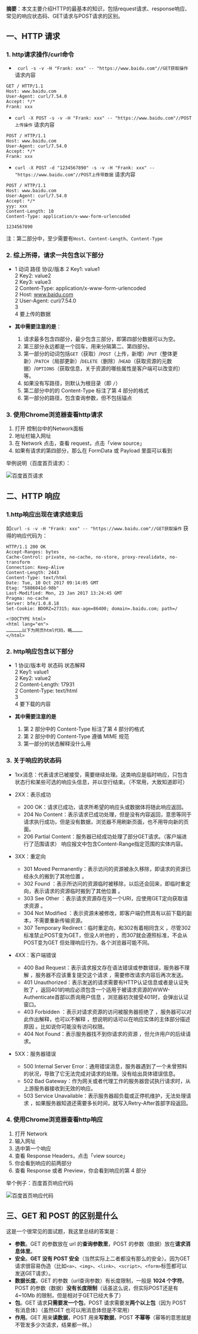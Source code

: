 **摘要**：本文主要介绍HTTP的最基本的知识，包括request请求、response响应、常见的响应状态码、GET请求与POST请求的区别。

## 一、HTTP 请求

### 1. http请求操作/curl命令
- ` curl -s -v -H "Frank: xxx" -- "https://www.baidu.com"//GET获取操作`
请求内容
`````````````````
GET / HTTP/1.1
Host: www.baidu.com
User-Agent: curl/7.54.0
Accept: */*
Frank: xxx

`````````````````
- `curl -X POST -s -v -H "Frank: xxx" -- "https://www.baidu.com"//POST上传操作`
请求内容
````````
POST / HTTP/1.1
Host: www.baidu.com
User-Agent: curl/7.54.0
Accept: */*
Frank: xxx
````````
- `curl -X POST -d "1234567890" -s -v -H "Frank: xxx" -- "https://www.baidu.com"//POST上传带数据`
请求内容
```````
POST / HTTP/1.1
Host: www.baidu.com
User-Agent: curl/7.54.0
Accept: */*
yyy: xxx
Content-Length: 10
Content-Type: application/x-www-form-urlencoded

1234567890
```````
注：第二部分中，至少需要有`Host`、`Content-Length`、`Content-Type`

### 2. 综上所得，请求一共包含以下部分

- 1 动词 路径 协议/版本
2 Key1: value1 <br>
2 Key2: value2 <br>
2 Key3: value3 <br>
2 Content-Type: application/x-www-form-urlencoded <br>
2 Host: www.baidu.com <br>
2 User-Agent: curl/7.54.0 <br>
3  <br>
4 要上传的数据 <br>

- **其中需要注意的是**：
  1. 请求最多包含四部分，最少包含三部分，即第四部分数据可以为空。
  0. 第三部分永远都是一个回车，用来分隔第二、第四部分。
  0. 第一部分的动词包括`GET`（获取）/`POST`（上传，新增）/`PUT`（整体更新）/`PATCH`（局部更新）/`DELETE`（删除）/`HEAD`（获取资源的元数据）/`OPTIONS`（获取信息，关于资源的哪些属性是客户端可以改变的）等。
  0. 如果没有写路径，则默认为根目录（即 `/`）
  0. 第二部分中的的 Content-Type 标注了第 4 部分的格式
  0. 第一部分的路径，包含查询参数，但不包括锚点

### 3. 使用Chrome浏览器查看http请求

1. 打开 控制台中的Network面板
0. 地址栏输入网址
0. 在 Network 点击，查看 request，点击「view source」
0. 如果有请求的第四部分，那么在 FormData 或 Payload 里面可以看到

举例说明（百度首页请求）：

![百度首页请求](https://upload-images.jianshu.io/upload_images/11827773-64f499129a9c15f5.png?imageMogr2/auto-orient/strip%7CimageView2/2/w/1240)




## 二、HTTP 响应

### 1.http响应出现在请求结束后
如`curl -s -v -H "Frank: xxx" -- "https://www.baidu.com"//GET获取操作`
获得的响应代码为：
````
HTTP/1.1 200 OK
Accept-Ranges: bytes
Cache-Control: private, no-cache, no-store, proxy-revalidate, no-transform
Connection: Keep-Alive
Content-Length: 2443
Content-Type: text/html
Date: Tue, 10 Oct 2017 09:14:05 GMT
Etag: "5886041d-98b"
Last-Modified: Mon, 23 Jan 2017 13:24:45 GMT
Pragma: no-cache
Server: bfe/1.0.8.18
Set-Cookie: BDORZ=27315; max-age=86400; domain=.baidu.com; path=/

<!DOCTYPE html>
<html lang="en">
………………以下为网页html代码，略…………
</html>
````
### 2. http响应包含以下部分
- 1 协议/版本号 状态码 状态解释 <br>
2 Key1: value1 <br>
2 Key2: value2 <br>
2 Content-Length: 17931 <br>
2 Content-Type: text/html <br>
3 <br>
4 要下载的内容 <br>

-  **其中需要注意的是**
    1. 第 2 部分中的 Content-Type 标注了第 4 部分的格式
    0. 第 2 部分中的 Content-Type 遵循 MIME 规范
    0. 第一部分的状态解释没什么用

### 3. 关于响应的状态码
- 1xx消息：代表请求已被接受，需要继续处理。这类响应是临时响应，只包含状态行和某些可选的响应头信息，并以空行结束。（不常用，大致知道即可）

- 2XX：表示成功
  - 200 OK：请求已成功，请求所希望的响应头或数据体将随此响应返回。
  - 204 No Content：表示请求已成功处理，但是没有内容返回，意思等同于请求执行成功，但是没有数据，浏览器不用刷新页面，也不用导向新的页面。
  - 206 Partial Content：服务器已经成功处理了部分GET请求。（客户端进行了范围请求） 响应报文中包含Content-Range指定范围的实体内容。
- 3XX：重定向
  - 301 Moved Permanently：表示访问的资源被永久移除，即请求的资源已经永久的搬到了其他位置 。
  - 302 Found ：表示所访问的资源临时被移除，以后还会回来，即临时重定向，表示请求的资源临时搬到了其他位置 。
  - 303 See Other ：表示请求资源存在另一个URI，应使用GET定向获取请求资源 。
  - 304 Not Modified ：表示资源未被修改，即客户端仍然具有以前下载的副本，不需要重新传输资源。
  - 307 Temporary Redirect：临时重定向，和302有着相同含义 ，尽管302标准禁止POST变为GET，但没人听他的 ，而307就会遵照标准，不会从POST变为GET 
但处理响应行为，各个浏览器可能不同。

- 4XX：客户端错误
  - 400 Bad Request：表示请求报文存在语法错误或参数错误，服务器不理解 ，服务器不应该重复提交这个请求 ，需要修改请求内容后再次发送。
  - 401 Unauthorized：表示发送的请求需要有HTTP认证信息或者是认证失败了 ，返回401的响应必须包含一个适用于被请求资源的WWW-Authenticate首部以质询用户信息 ，浏览器初次接受401时，会弹出认证窗口。
  - 403 Forbidden ：表示对请求资源的访问被服务器拒绝了 ，服务器可以对此作出解释，也可以不解释 ，想说明的话可以在响应实体的主体部分描述原因 。比如说你可能没有访问权限。
  - 404 Not Found：表示服务器找不到你请求的资源 ，但允许用户的后续请求。

- 5XX：服务器错误
  - 500 Internal Server Error：通用错误消息，服务器遇到了一个未曾预料的状况，导致了它无法完成对请求的处理。没有给出具体错误信息。
  - 502 Bad Gateway：作为网关或者代理工作的服务器尝试执行请求时，从上游服务器接收到无效的响应。
  - 503 Service Unavailable：表示服务器超负载或正停机维护，无法处理请求 ，如果服务器知道还需要多长时间，就写入Retry-After首部字段返回。

### 4. 使用Chrome浏览器查看http响应
1. 打开 Network
0. 输入网址
0. 选中第一个响应
0. 查看 Response Headers，点击「view source」
0. 你会看到响应的前两部分
0. 查看 Response 或者 Preview，你会看到响应的第 4 部分

举个例子：百度首页响应代码

![百度首页响应代码](https://upload-images.jianshu.io/upload_images/11827773-a69411105b833e6b.png?imageMogr2/auto-orient/strip%7CimageView2/2/w/1240)

## 三、GET 和 POST 的区别是什么

这是一个很常见的面试题，我这里总结的答案是：

- **参数**。GET 的参数放在 url 的**查询参数里**，POST 的参数（数据）放在**请求消息体里**。
- **安全**。**GET 没有 POST 安全**（当然实际上二者都没有那么的安全）。因为GET请求很容易伪造（比如`<a>`、`<img>`、`<link>`、`<script>`、`<form>`标签都可以发送GET请求）。
- **数据长度**。GET 的参数（url查询参数）有长度限制，一般是 **1024 个字符**。POST 的参数（数据）**没有长度限制**（话虽这么说，但实际POST还是有4~10Mb 的限制，但是相对于GET已经大多了）
- **包**。GET 请求**只需要发一个包**，POST 请求需要发**两个以上包**（因为 POST 有消息体）（虽然GET 也可以用消息体但是不常用）
- **作用**。GET 用来**读数据**，POST 用来**写数据**，POST **不幂等**（幂等的意思就是不管发多少次请求，结果都一样。）

